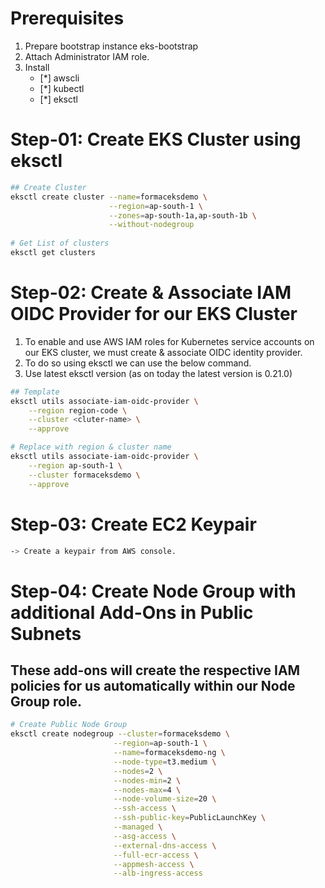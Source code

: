 # Prerequisites
1. Prepare bootstrap instance eks-bootstrap
2. Attach Administrator IAM role.
3. Install 
    - [*] awscli
    - [*] kubectl
    - [*] eksctl


# Step-01: Create EKS Cluster using eksctl

````bash
## Create Cluster
eksctl create cluster --name=formaceksdemo \
                      --region=ap-south-1 \
                      --zones=ap-south-1a,ap-south-1b \
                      --without-nodegroup 
                      
# Get List of clusters
eksctl get clusters
````


# Step-02: Create & Associate IAM OIDC Provider for our EKS Cluster
1. To enable and use AWS IAM roles for Kubernetes service accounts on our EKS cluster, we must create & associate OIDC identity provider.
2. To do so using eksctl we can use the below command.
3. Use latest eksctl version (as on today the latest version is 0.21.0)

````bash
## Template
eksctl utils associate-iam-oidc-provider \
    --region region-code \
    --cluster <cluter-name> \
    --approve

# Replace with region & cluster name
eksctl utils associate-iam-oidc-provider \
    --region ap-south-1 \
    --cluster formaceksdemo \
    --approve
````
    
# Step-03: Create EC2 Keypair
````bash
-> Create a keypair from AWS console.
````

# Step-04: Create Node Group with additional Add-Ons in Public Subnets

## These add-ons will create the respective IAM policies for us automatically within our Node Group role.

````bash
# Create Public Node Group   
eksctl create nodegroup --cluster=formaceksdemo \
                       --region=ap-south-1 \
                       --name=formaceksdemo-ng \
                       --node-type=t3.medium \
                       --nodes=2 \
                       --nodes-min=2 \
                       --nodes-max=4 \
                       --node-volume-size=20 \
                       --ssh-access \
                       --ssh-public-key=PublicLaunchKey \
                       --managed \
                       --asg-access \
                       --external-dns-access \
                       --full-ecr-access \
                       --appmesh-access \
                       --alb-ingress-access
 ````
